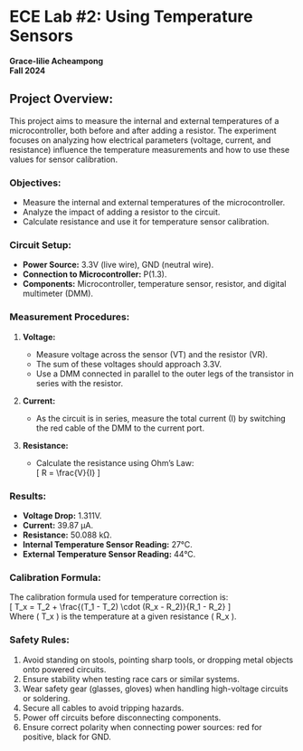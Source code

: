 # ECE Lab #2: Using Temperature Sensors  
**Grace-lilie Acheampong**  
**Fall 2024**

## Project Overview:
This project aims to measure the internal and external temperatures of a microcontroller, both before and after adding a resistor. The experiment focuses on analyzing how electrical parameters (voltage, current, and resistance) influence the temperature measurements and how to use these values for sensor calibration.

### Objectives:
- Measure the internal and external temperatures of the microcontroller.
- Analyze the impact of adding a resistor to the circuit.
- Calculate resistance and use it for temperature sensor calibration.

### Circuit Setup:
- **Power Source:** 3.3V (live wire), GND (neutral wire).
- **Connection to Microcontroller:** P(1.3).
- **Components:** Microcontroller, temperature sensor, resistor, and digital multimeter (DMM).

### Measurement Procedures:
1. **Voltage:**  
   - Measure voltage across the sensor (VT) and the resistor (VR).
   - The sum of these voltages should approach 3.3V.
   - Use a DMM connected in parallel to the outer legs of the transistor in series with the resistor.
   
2. **Current:**  
   - As the circuit is in series, measure the total current (I) by switching the red cable of the DMM to the current port.
   
3. **Resistance:**  
   - Calculate the resistance using Ohm’s Law:  
     \[ R = \frac{V}{I} \]

### Results:
- **Voltage Drop:** 1.311V.
- **Current:** 39.87 µA.
- **Resistance:** 50.088 kΩ.
- **Internal Temperature Sensor Reading:** 27°C.
- **External Temperature Sensor Reading:** 44°C.

### Calibration Formula:
The calibration formula used for temperature correction is:  
\[ T_x = T_2 + \frac{(T_1 - T_2) \cdot (R_x - R_2)}{R_1 - R_2} \]  
Where \( T_x \) is the temperature at a given resistance \( R_x \).

### Safety Rules:
1. Avoid standing on stools, pointing sharp tools, or dropping metal objects onto powered circuits.
2. Ensure stability when testing race cars or similar systems.
3. Wear safety gear (glasses, gloves) when handling high-voltage circuits or soldering.
4. Secure all cables to avoid tripping hazards.
5. Power off circuits before disconnecting components.
6. Ensure correct polarity when connecting power sources: red for positive, black for GND.
